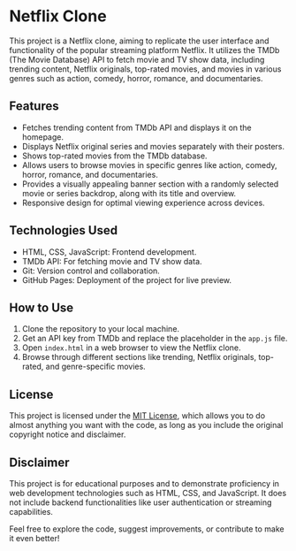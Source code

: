 
# Netflix Clone

This project is a Netflix clone, aiming to replicate the user interface and functionality of the popular streaming platform Netflix. It utilizes the TMDb (The Movie Database) API to fetch movie and TV show data, including trending content, Netflix originals, top-rated movies, and movies in various genres such as action, comedy, horror, romance, and documentaries.

## Features

- Fetches trending content from TMDb API and displays it on the homepage.
- Displays Netflix original series and movies separately with their posters.
- Shows top-rated movies from the TMDb database.
- Allows users to browse movies in specific genres like action, comedy, horror, romance, and documentaries.
- Provides a visually appealing banner section with a randomly selected movie or series backdrop, along with its title and overview.
- Responsive design for optimal viewing experience across devices.

## Technologies Used

- HTML, CSS, JavaScript: Frontend development.
- TMDb API: For fetching movie and TV show data.
- Git: Version control and collaboration.
- GitHub Pages: Deployment of the project for live preview.

## How to Use

1. Clone the repository to your local machine.
2. Get an API key from TMDb and replace the placeholder in the `app.js` file.
3. Open `index.html` in a web browser to view the Netflix clone.
4. Browse through different sections like trending, Netflix originals, top-rated, and genre-specific movies.

## License

This project is licensed under the [MIT License](LICENSE), which allows you to do almost anything you want with the code, as long as you include the original copyright notice and disclaimer.

## Disclaimer

This project is for educational purposes and to demonstrate proficiency in web development technologies such as HTML, CSS, and JavaScript. It does not include backend functionalities like user authentication or streaming capabilities.

Feel free to explore the code, suggest improvements, or contribute to make it even better!
